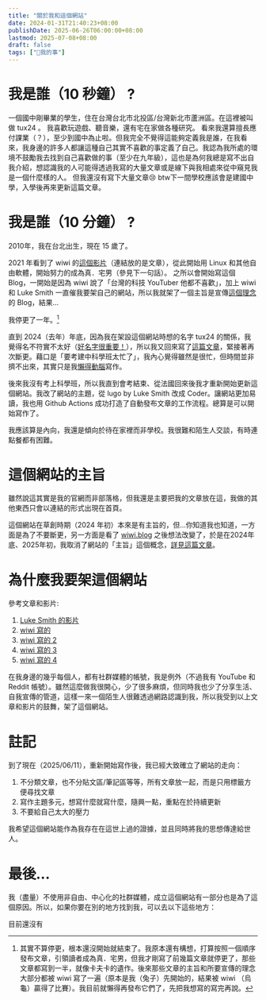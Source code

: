 ```yaml
---
title: "關於我和這個網站"
date: 2024-01-31T21:40:23+08:00
publishDate: 2025-06-26T06:00:00+08:00
lastmod: 2025-07-08+08:00
draft: false
tags: ["🐧我的事"]
---
```

# 我是誰（10 秒鐘） ?

一個國中剛畢業的學生，住在台灣台北市北投區/台灣新北市蘆洲區。在這裡被叫做 tux24 。
我喜歡玩遊戲、聽音樂，還有宅在家做各種研究。
看來我還算擅長應付課業（？），至少到國中為止啦。但我完全不覺得這能夠定義我是誰，在我看來，我身邊的許多人都讓這種自己其實不喜歡的事定義了自己。我認為我所處的環境不鼓勵我去找到自己喜歡做的事（至少在九年級），這也是為何我總是寫不出自我介紹，想認識我的人可能得透過我寫的大量文章或是線下與我相處來從中窺見我是一個什麼樣的人。
但我還沒有寫下大量文章😢
btw下一間學校應該會是建國中學，入學後再來更新這篇文章。

# 我是誰（10 分鐘） ?

2010年，我在台北出生，現在 15 歲了。

2021 年看到了 wiwi 的[這個影片](https://nicechord.com/post/making-music-with-linux/)（連結放的是文章），從此開始用 Linux 和其他自由軟體，開始努力的成為真．宅男（參見下一句話）。
之所以會開始寫這個 Blog，一開始是因為 wiwi 說了「台灣的科技 YouTuber 他都不喜歡」，加上 wiwi 和 Luke Smith 一直催我要架自己的網站，所以我就架了一個主旨是宣傳[這個理念](https://wiwi.blog/blog/fake-vs-real-tech-nerd)的 Blog，結果…

我停更了一年。[^1]

[^1]: 其實不算停更，根本還沒開始就結束了。我原本還有構想，打算按照一個順序發布文章，引領讀者成為真．宅男，但我才剛寫了前幾篇文章就停更了，那些文章都寫到一半，就像卡夫卡的遺作。後來那些文章的主旨和所要宣傳的理念大部分都被 wiwi 寫了一遍（原本是我（兔子）先開始的，結果被 wiwi （烏龜）贏得了比賽）。我目前就懶得再發布它們了，先把我想寫的寫完再說。

直到 2024（去年）年底，因為我在架設這個網站時想的名字 tux24 的關係，我覺得名不符實不太好（[好名字很重要！](https://wiwi.blog/docs/wisdom/nice-name/)），所以我又回來寫了[這篇文章](https://tux24.xyz/articles/it-is-a-gift-and-a-curse/)，緊接著再次斷更。藉口是「要考建中科學班太忙了」，我內心覺得雖然是很忙，但時間並非擠不出來，其實只是我[懶得動腦](https://wiwi.blog/blog/brain-exercise)寫作。

後來我沒有考上科學班，所以我直到會考結束、從法國回來後我才重新開始更新這個網站。我改了網站的主題，從 lugo by Luke Smith 改成 Coder。讓網站更加易讀，我也用 Github Actions 成功打造了自動發布文章的工作流程。總算是可以開始寫作了。

我應該算是內向，我還是傾向於待在家裡而非學校。我很難和陌生人交談，有時連點餐都有困難。

# 這個網站的主旨

雖然說這其實是我的官網而非部落格，但我還是主要把我的文章放在這，我做的其他東西只會以連結的形式出現在首頁。

這個網站在草創時期（2024 年初）本來是有主旨的，但...你知道我也知道，一方面是為了不要斷更，另一方面是看了 [wiwi.blog](https://wiwi.blog/blog) 之後想法改變了，於是在2024年底、2025年初，我取消了網站的「主旨」這個概念，[詳見這篇文章](https://tux24.xyz/articles/it-is-a-gift-and-a-curse/)。

# 為什麼我要架這個網站

參考文章和影片:

1. [Luke Smith 的影片](https://videos.lukesmith.xyz/w/k6PAsFVMeQj9VUNF2ekXPx)
2. [wiwi 寫的](https://wiwi.blog/blog/internet-peasant)
3. [wiwi 寫的 2](https://wiwi.blog/blog/instagram-trap)
4. [wiwi 寫的 3](https://wiwi.blog/blog/see-this-page)
5. [wiwi 寫的 4](https://wiwi.blog/blog/internet-explorer)

在我身邊的幾乎每個人，都有社群媒體的帳號，我是例外（不過我有 YouTube 和 Reddit 帳號）。雖然這麼做我很開心，少了很多麻煩，但同時我也少了分享生活、自我宣傳的管道，這樣一來一個陌生人很難透過網路認識到我，所以我受到以上文章和影片的鼓舞，架了這個網站。

# 註記

到了現在（2025/06/11），重新開始寫作後，我已經大致確立了網站的走向：

1. 不分類文章，也不分貼文區/筆記區等等，所有文章放一起，而是只用標籤方便尋找文章
2. 寫作主題多元，想寫什麼就寫什麼，隨興一點，重點在於持續更新
3. 不要給自己太大的壓力

我希望這個網站能作為我存在在這世上過的證據，並且同時將我的思想傳達給世人。

# 最後...
我（盡量）不使用非自由、中心化的社群媒體，成立這個網站有一部分也是為了這個原因。所以，如果你要在別的地方找到我，可以去以下這些地方：

目前還沒有


